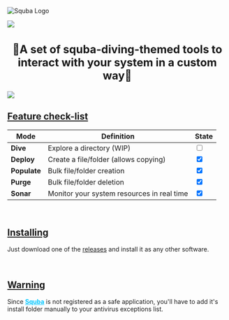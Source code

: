 ![Squba Logo](https://i.imgur.com/8zntaW6.png)

<img src='https://raw.githubusercontent.com/andreasbm/readme/master/assets/lines/aqua.png' align='center'>

<h2 align='center' style='font-size:25px'>🫧A set of squba-diving-themed tools to interact with your system in a custom way🫧</h2>

<img src='https://raw.githubusercontent.com/andreasbm/readme/master/assets/lines/aqua.png' align='center'>

<br>

<h2><u>Feature check-list</u></h2>

| Mode         | Definition                                 | State                           |
| ------------ | ------------------------------------------ | ------------------------------- |
| **Dive**     | Explore a directory (WIP)                  | <input type='checkbox'>         |
| **Deploy**   | Create a file/folder (allows copying)      | <input type='checkbox' checked> |
| **Populate** | Bulk file/folder creation                  | <input type='checkbox' checked> |
| **Purge**    | Bulk file/folder deletion                  | <input type='checkbox' checked> |
| **Sonar**    | Monitor your system resources in real time | <input type='checkbox' checked> |

<br>

 <h2><u>Installing</u></h2>

Just download one of the [releases](https://github.com/Sylph1de/Squba/releases) and install it as any other software.

<br>

<h2><u>Warning</u></h2>

Since <u style='color: #00c6ff; font-weight: bold'>Squba</u> is not registered as a safe application, you'll have to add it's install folder manually to your antivirus exceptions list.

